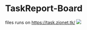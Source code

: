 # TaskReport-Board
files runs on https://task.zionet.tk/
<img src="https://i.imgur.com/0cB71kJ.png" />
